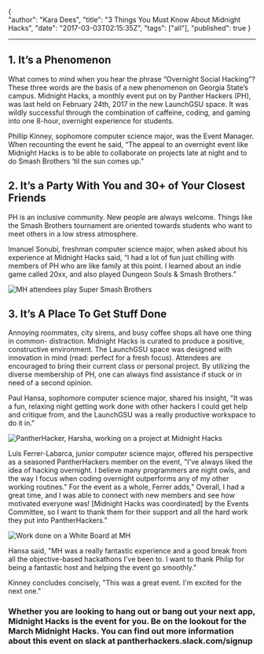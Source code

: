 {  
  "author": "Kara Dees",
  "title": "3 Things You Must Know About Midnight Hacks",
  "date": "2017-03-03T02:15:35Z",
  "tags": ["all"],
  "published": true
}

---

## 1.  It’s a Phenomenon

What comes to mind when you hear the phrase “Overnight Social Hacking”?  These three words are the basis of a new phenomenon on Georgia State’s campus. Midnight Hacks, a monthly event put on by Panther Hackers (PH), was last held on February 24th, 2017 in the new LaunchGSU space. It was wildly successful through the combination of caffeine, coding, and gaming into one 8-hour, overnight experience for students.

Phillip Kinney, sophomore computer science major, was the Event Manager. When recounting the event he said, “The appeal to an overnight event like Midnight Hacks is to be able to collaborate on projects late at night and to do Smash Brothers ‘til the sun comes up.”


## 2. It’s a Party With You and 30+ of Your Closest Friends

PH is an inclusive community. New people are always welcome. Things like the Smash Brothers tournament are oriented towards students who want to meet others in a low stress atmosphere.

Imanuel Sonubi, freshman computer science major, when asked about his experience at Midnight Hacks said, “I had a lot of fun just chilling with members of PH who are like family at this point. I learned about an indie game called 20xx, and also played Dungeon Souls & Smash Brothers.”

![MH attendees play Super Smash Brothers](http://i.imgur.com/9YUKx7J.jpg)

## 3. It’s A Place To Get Stuff Done

Annoying roommates, city sirens, and busy coffee shops all have one thing in common- distraction. Midnight Hacks is curated to produce a positive, constructive environment. The LaunchGSU space was designed with innovation in mind (read: perfect for a fresh focus). Attendees are encouraged to bring their current class or personal project. By utilizing the diverse membership of PH, one can always find assistance if stuck or in need of a second opinion.

Paul Hansa, sophomore computer science major, shared his insight, "It was a fun, relaxing night getting work done with other hackers I could get help and critique from, and the LaunchGSU was a really productive workspace to do it in."

![PantherHacker, Harsha, working on a project at Midnight Hacks](http://i.imgur.com/Mz8puqZ.jpg)

Luis Ferrer-Labarca, junior computer science major, offered his perspective as a seasoned PantherHackers member on the event, "I've always liked the idea of hacking overnight. I believe many programmers are night owls, and the way I focus when coding overnight outperforms any of my other working routines." For the event as a whole, Ferrer adds," Overall, I had a great time, and I was able to connect with new members and see how motivated everyone was!  [Midnight Hacks was coordinated] by the Events Committee, so I want to thank them for their support and all the hard work they put into PantherHackers."

![Work done on a White Board at MH](http://i.imgur.com/jIPo1Co.jpg)

Hansa said, "MH was a really fantastic experience and a good break from all the objective-based hackathons I've been to. I want to thank Philip for being a fantastic host and helping the event go smoothly."

Kinney concludes concisely, "This was a great event. I'm excited for the next one."

### Whether you are looking to hang out or bang out your next app, Midnight Hacks is the event for you. Be on the lookout for the March Midnight Hacks. You can find out more information about this event on slack at pantherhackers.slack.com/signup
